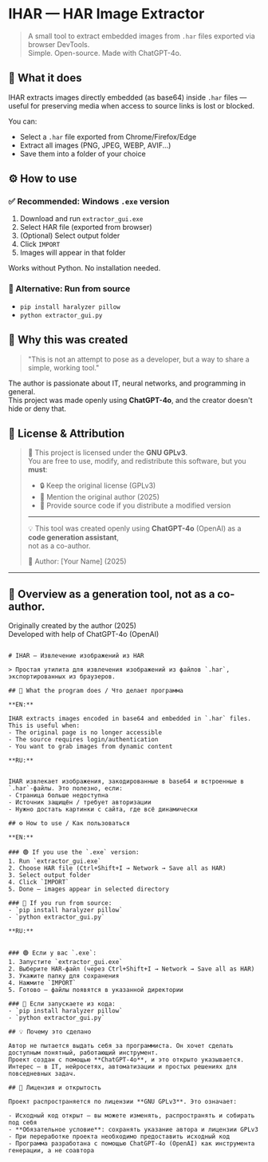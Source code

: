 # IHAR — HAR Image Extractor

> A small tool to extract embedded images from `.har` files exported via browser DevTools.  
> Simple. Open-source. Made with ChatGPT-4o.

## 📌 What it does

IHAR extracts images directly embedded (as base64) inside `.har` files — useful for preserving media when access to source links is lost or blocked.

You can:
- Select a `.har` file exported from Chrome/Firefox/Edge
- Extract all images (PNG, JPEG, WEBP, AVIF...)
- Save them into a folder of your choice

## ⚙ How to use

### ✅ Recommended: Windows `.exe` version
1. Download and run `extractor_gui.exe`
2. Select HAR file (exported from browser)
3. (Optional) Select output folder
4. Click `IMPORT`
5. Images will appear in that folder

Works without Python. No installation needed.

### 🐍 Alternative: Run from source
- `pip install haralyzer pillow`
- `python extractor_gui.py`

## 🤖 Why this was created

> "This is not an attempt to pose as a developer, but a way to share a simple, working tool."

The author is passionate about IT, neural networks, and programming in general.  
This project was made openly using **ChatGPT-4o**, and the creator doesn't hide or deny that.

## 📖 License & Attribution

> 📝 This project is licensed under the **GNU GPLv3**.  
> You are free to use, modify, and redistribute this software, but you **must**:
> 
> - 🔒 Keep the original license (GPLv3)
> - 🙋 Mention the original author (2025)
> - 📂 Provide source code if you distribute a modified version
> 
> ---
> 💡 This tool was created openly using **ChatGPT-4o** (OpenAI) as a **code generation assistant**,  
> not as a co-author.  
>  
> 🧑 Author: [Your Name] (2025)

---

## 📘 Overview as a generation tool, not as a co-author.
Originally created by the author (2025)  
Developed with help of ChatGPT-4o (OpenAI)
```

# IHAR — Извлечение изображений из HAR

> Простая утилита для извлечения изображений из файлов `.har`, экспортированных из браузеров.

## 📌 What the program does / Что делает программа

**EN:**
  
IHAR extracts images encoded in base64 and embedded in `.har` files. This is useful when:
- The original page is no longer accessible
- The source requires login/authentication
- You want to grab images from dynamic content

**RU:**


IHAR извлекает изображения, закодированные в base64 и встроенные в `.har`-файлы. Это полезно, если:
- Страница больше недоступна
- Источник защищён / требует авторизации
- Нужно достать картинки с сайта, где всё динамически

## ⚙ How to use / Как пользоваться

**EN:**
  
### 🟢 If you use the `.exe` version:
1. Run `extractor_gui.exe`
2. Choose HAR file (Ctrl+Shift+I → Network → Save all as HAR)
3. Select output folder
4. Click `IMPORT`
5. Done — images appear in selected directory

### 🐍 If you run from source:
- `pip install haralyzer pillow`
- `python extractor_gui.py`

**RU:**


### 🟢 Если у вас `.exe`:
1. Запустите `extractor_gui.exe`
2. Выберите HAR-файл (через Ctrl+Shift+I → Network → Save all as HAR)
3. Укажите папку для сохранения
4. Нажмите `IMPORT`
5. Готово — файлы появятся в указанной директории

### 🐍 Если запускаете из кода:
- `pip install haralyzer pillow`
- `python extractor_gui.py`

## 💡 Почему это сделано

Автор не пытается выдать себя за программиста. Он хочет сделать доступным понятный, работающий инструмент.  
Проект создан с помощью **ChatGPT-4o**, и это открыто указывается.  
Интерес — в IT, нейросетях, автоматизации и простых решениях для повседневных задач.

## 📖 Лицензия и открытость

Проект распространяется по лицензии **GNU GPLv3**. Это означает:

- Исходный код открыт — вы можете изменять, распространять и собирать под себя
- **Обязательное условие**: сохранять указание автора и лицензии GPLv3
- При переработке проекта необходимо предоставить исходный код
- Программа разработана с помощью ChatGPT-4o (OpenAI) как инструмента генерации, а не соавтора